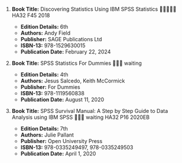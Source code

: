 1. **Book Title:** Discovering Statistics Using IBM SPSS Statistics 🚨🚨🚨🚨🚨 HA32 F45 2018
   - **Edition Details:** 6th
   - **Authors:** Andy Field
   - **Publisher:** SAGE Publications Ltd
   - **ISBN-13:** 978-1529630015
   - **Publication Date:** February 22, 2024

2. **Book Title:** SPSS Statistics For Dummies 📒🔐🚫 waiting
   - **Edition Details:** 4th
   - **Authors:** Jesus Salcedo, Keith McCormick
   - **Publisher:** For Dummies
   - **ISBN-13:** 978-1119560838
   - **Publication Date:** August 11, 2020

3. **Book Title:** SPSS Survival Manual: A Step by Step Guide to Data Analysis using IBM SPSS 📒🔐🚫 waiting HA32 P16 2020EB
   - **Edition Details:** 7th
   - **Authors:** Julie Pallant
   - **Publisher:** Open University Press
   - **ISBN-13:** 978-0335249497, 978-0335249503 
   - **Publication Date:** April 1, 2020

